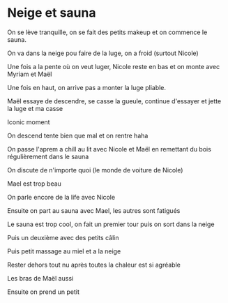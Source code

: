 # Neige et sauna 
On se lève tranquille, on se fait des petits makeup et on commence le sauna.

On va dans la neige pou faire de la luge, on a froid (surtout Nicole)

Une fois a la pente où on veut luger, Nicole reste en bas et on monte avec Myriam et Maël

Une fois en haut, on arrive pas a monter la luge pliable.

Maël essaye de descendre, se casse la gueule, continue d'essayer et jette la luge et ma casse 

Iconic moment 

On descend tente bien que mal et on rentre haha 

On passe l'aprem a chill au lit avec Nicole et Maël en remettant du bois régulièrement dans le sauna 

On discute de n'importe quoi (le monde de voiture de Nicole)

Mael est trop beau

On parle encore de la life avec Nicole 

Ensuite on part au sauna avec Mael, les autres sont fatigués

Le sauna est trop cool, on fait un premier tour puis on sort dans la neige 

Puis un deuxième avec des petits câlin 

Puis petit massage au miel et a la neige 

Rester dehors tout nu après toutes la chaleur est si agréable

Les bras de Maël aussi 

Ensuite on prend un petit 

